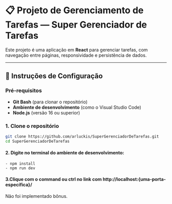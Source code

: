# 📋 Projeto de Gerenciamento de Tarefas — Super Gerenciador de Tarefas

Este projeto é uma aplicação em **React** para gerenciar tarefas, com navegação entre páginas, responsividade e persistência de dados.

---

## 🚀 Instruções de Configuração

### Pré-requisitos

- **Git Bash** (para clonar o repositório)
- **Ambiente de desenvolvimento** (como o Visual Studio Code)
- **Node.js** (versão 16 ou superior)

### 1. Clone o repositório

```bash
git clone https://github.com/arluckis/SuperGerenciadorDeTarefas.git
cd SuperGerenciadorDeTarefas
```

#### 2. Digite no terminal do ambiente de desenvolvimento:
```
- npm install
- npm run dev
```

#### 3.Clique com o command ou ctrl no link com http://localhost:{uma-porta-específica}/

Não foi implementado bônus.
